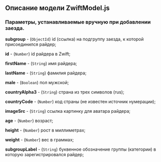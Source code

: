 ## Описание модели ZwiftModel.js

### Параметры, устанавливаемые вручную при добавлении заезда.

**subgroup** - (`ObjectId`) id (ссылка) на подгруппу заезда, к которой присоединился райдер;

**id** - (`Number`) id райдера в Zwift;

**firstName** - (`String`) имя райдера;

**lastName** - (`String`) фамилия райдера;

**male** - (`Boolean`) пол мужской;

**countryAlpha3** - (`String`) страна из трех символов (rus);

**countryCode** - (`Number`) код страны (не известен источник нумерации);

**imageSrc** - (`String`) ссылка картинку для аватара райдера;

**age** - (`Number`) возраст;

**height** - (`Number`) рост в миллиметрах;

**weight** - (`Number`) вес в граммах;

**subgroupLabel** - (`String`) буквенное обозначение группы (категории) в которую
зарегистрировался райдер;
